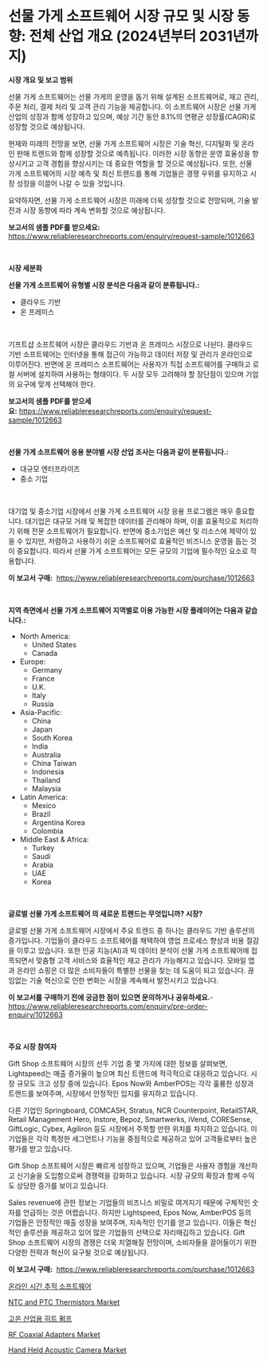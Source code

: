 <p><h1>선물 가게 소프트웨어 시장 규모 및 시장 동향: 전체 산업 개요 (2024년부터 2031년까지)</h1></p><p><strong>시장 개요 및 보고 범위</strong></p>
<p><p>선물 가게 소프트웨어는 선물 가게의 운영을 돕기 위해 설계된 소프트웨어로, 재고 관리, 주문 처리, 결제 처리 및 고객 관리 기능을 제공합니다. 이 소프트웨어 시장은 선물 가게 산업의 성장과 함께 성장하고 있으며, 예상 기간 동안 8.1%의 연평균 성장률(CAGR)로 성장할 것으로 예상됩니다. </p><p>현재와 미래의 전망을 보면, 선물 가게 소프트웨어 시장은 기술 혁신, 디지털화 및 온라인 판매 트렌드와 함께 성장할 것으로 예측됩니다. 이러한 시장 동향은 운영 효율성을 향상시키고 고객 경험을 향상시키는 데 중요한 역할을 할 것으로 예상됩니다. 또한, 선물 가게 소프트웨어의 시장 예측 및 최신 트렌드를 통해 기업들은 경쟁 우위를 유지하고 시장 성장을 이끌어 나갈 수 있을 것입니다. </p><p>요약하자면, 선물 가게 소프트웨어 시장은 미래에 더욱 성장할 것으로 전망되며, 기술 발전과 시장 동향에 따라 계속 변화할 것으로 예상됩니다.</p></p>
<p><strong>보고서의 샘플 PDF를 받으세요:</strong> <a href="https://www.reliableresearchreports.com/enquiry/request-sample/1012663">https://www.reliableresearchreports.com/enquiry/request-sample/1012663</a></p>
<p>&nbsp;</p>
<p><strong>시장 세분화</strong></p>
<p><strong>선물 가게 소프트웨어 유형별 시장 분석은 다음과 같이 분류됩니다.:</strong></p>
<p><ul><li>클라우드 기반</li><li>온 프레미스</li></ul></p>
<p>&nbsp;</p>
<p><p>기프트샵 소프트웨어 시장은 클라우드 기반과 온 프레미스 시장으로 나뉜다. 클라우드 기반 소프트웨어는 인터넷을 통해 접근이 가능하고 데이터 저장 및 관리가 온라인으로 이루어진다. 반면에 온 프레미스 소프트웨어는 사용자가 직접 소프트웨어를 구매하고 로컬 서버에 설치하여 사용하는 형태이다. 두 시장 모두 고려해야 할 장단점이 있으며 기업의 요구에 맞게 선택해야 한다.</p></p>
<p><strong>보고서의 샘플 PDF를 받으세요:</strong>&nbsp;<a href="https://www.reliableresearchreports.com/enquiry/request-sample/1012663">https://www.reliableresearchreports.com/enquiry/request-sample/1012663</a></p>
<p>&nbsp;</p>
<p><strong> 선물 가게 소프트웨어 응용 분야별 시장 산업 조사는 다음과 같이 분류됩니다.:</strong></p>
<p><ul><li>대규모 엔터프라이즈</li><li>중소 기업</li></ul></p>
<p>&nbsp;</p>
<p><p>대기업 및 중소기업 시장에서 선물 가게 소프트웨어 시장 응용 프로그램은 매우 중요합니다. 대기업은 대규모 거래 및 복잡한 데이터를 관리해야 하며, 이를 효율적으로 처리하기 위해 전문 소프트웨어가 필요합니다. 반면에 중소기업은 예산 및 리소스에 제약이 있을 수 있지만, 저렴하고 사용하기 쉬운 소프트웨어로 효율적인 비즈니스 운영을 돕는 것이 중요합니다. 따라서 선물 가게 소프트웨어는 모든 규모의 기업에 필수적인 요소로 작용합니다.</p></p>
<p><strong>이 보고서 구매:</strong>&nbsp; <a href="https://www.reliableresearchreports.com/purchase/1012663">https://www.reliableresearchreports.com/purchase/1012663</a></p>
<p>&nbsp;</p>
<p><strong>지역 측면에서 선물 가게 소프트웨어 지역별로 이용 가능한 시장 플레이어는 다음과 같습니다.:</strong></p>
<p><ul>
    <li>
        North America:
        <ul>
            <li>United States</li>
            <li>Canada</li>
        </ul>
    </li>
    <li>
        Europe:
        <ul>
            <li>Germany</li>
            <li>France</li>
            <li>U.K.</li>
            <li>Italy</li>
            <li>Russia</li>
        </ul>
    </li>
    <li>
        Asia-Pacific:
        <ul>
            <li>China</li>
            <li>Japan</li>
            <li>South Korea</li>
            <li>India</li>
            <li>Australia</li>
            <li>China Taiwan</li>
            <li>Indonesia</li>
            <li>Thailand</li>
            <li>Malaysia</li>
        </ul>
    </li>
    <li>
        Latin America:
        <ul>
            <li>Mexico</li>
            <li>Brazil</li>
            <li>Argentina Korea</li>
            <li>Colombia</li>
        </ul>
    </li>
    <li>
        Middle East & Africa:
        <ul>
            <li>Turkey</li>
            <li>Saudi</li>
            <li>Arabia</li>
            <li>UAE</li>
            <li>Korea</li>
        </ul>
    </li>
    </ul></p>
<p>&nbsp;</p>
<p><strong>글로벌 선물 가게 소프트웨어 의 새로운 트렌드는 무엇입니까? 시장?</strong></p>
<p><p>글로벌 선물 가게 소프트웨어 시장에서 주요 트렌드 중 하나는 클라우드 기반 솔루션의 증가입니다. 기업들이 클라우드 소프트웨어를 채택하여 영업 프로세스 향상과 비용 절감을 이루고 있습니다. 또한 인공 지능(AI)과 빅 데이터 분석이 선물 가게 소프트웨어에 접목되면서 맞춤형 고객 서비스와 효율적인 재고 관리가 가능해지고 있습니다. 모바일 앱과 온라인 쇼핑은 더 많은 소비자들이 특별한 선물을 찾는 데 도움이 되고 있습니다. 끊임없는 기술 혁신으로 인한 변화는 시장을 계속해서 발전시키고 있습니다.</p></p>
<p><strong>이 보고서를 구매하기 전에 궁금한 점이 있으면 문의하거나 공유하세요.</strong>- <a href="https://www.reliableresearchreports.com/enquiry/pre-order-enquiry/1012663">https://www.reliableresearchreports.com/enquiry/pre-order-enquiry/1012663</a></p>
<p>&nbsp;</p>
<p><strong>주요 시장 참여자</strong></p>
<p><p>Gift Shop 소프트웨어 시장의 선두 기업 중 몇 가지에 대한 정보를 살펴보면, Lightspeed는 매출 증가율이 높으며 최신 트렌드에 적극적으로 대응하고 있습니다. 시장 규모도 크고 성장 중에 있습니다. Epos Now와 AmberPOS는 각각 훌륭한 성장과 트렌드를 보여주며, 시장에서 안정적인 입지를 유지하고 있습니다. </p><p>다른 기업인 Springboard, COMCASH, Stratus, NCR Counterpoint, RetailSTAR, Retail Management Hero, Instore, Bepoz, Smartwerks, iVend, CORESense, GiftLogic, Cybex, Agiliron 등도 시장에서 주목할 만한 위치를 차지하고 있습니다. 이 기업들은 각각 특정한 세그먼트나 기능을 중점적으로 제공하고 있어 고객들로부터 높은 평가를 받고 있습니다.</p><p>Gift Shop 소프트웨어 시장은 빠르게 성장하고 있으며, 기업들은 사용자 경험을 개선하고 신기술을 도입함으로써 경쟁력을 강화하고 있습니다. 시장 규모의 확장과 함께 수익도 상당한 증가를 보이고 있습니다.</p><p>Sales revenue에 관한 정보는 기업들의 비즈니스 비밀로 여겨지기 때문에 구체적인 숫자를 언급하는 것은 어렵습니다. 하지만 Lightspeed, Epos Now, AmberPOS 등의 기업들은 안정적인 매출 성장을 보여주며, 지속적인 인기를 얻고 있습니다. 이들은 혁신적인 솔루션을 제공하고 있어 많은 기업들의 선택으로 자리매김하고 있습니다. Gift Shop 소프트웨어 시장의 경쟁은 더욱 치열해질 전망이며, 소비자들을 끌어들이기 위한 다양한 전략과 혁신이 요구될 것으로 예상됩니다.</p></p>
<p><strong>이 보고서 구매:</strong>&nbsp;&nbsp;<a href="https://www.reliableresearchreports.com/purchase/1012663">https://www.reliableresearchreports.com/purchase/1012663</a></p>
<p><p><a href="https://github.com/CorEmtymerich56566/Market-Research-Report-List-1/blob/main/175795411318.md">온라인 시간 추적 소프트웨어</a></p><p><a href="https://github.com/joannagoyvaerts/Market-Research-Report-List-2/blob/main/ntc-and-ptc-thermistors-market.md">NTC and PTC Thermistors Market</a></p><p><a href="https://medium.com/@georgebesoiu20221/%EA%B3%A0%EC%98%A8-%EC%82%B0%EC%97%85%EC%9A%A9-%ED%9E%88%ED%8A%B8%ED%8E%8C%ED%94%84-%EC%8B%9C%EC%9E%A5-%EC%A0%84%EB%A7%9D-%EC%82%B0%EC%97%85-%EA%B0%9C%EC%9A%94-%EB%B0%8F-%EC%98%88%EC%B8%A1-2024%EB%85%84%EB%B6%80%ED%84%B0-2031%EB%85%84%EA%B9%8C%EC%A7%80-cd58d59dd1dc">고온 산업용 히트 펌프</a></p><p><a href="https://github.com/lubmix/Market-Research-Report-List-2/blob/main/rf-coaxial-adapters-market.md">RF Coaxial Adapters Market</a></p><p><a href="https://medium.com/@danielardb654/hand-held-acoustic-camera-market-analysis-its-cagr-market-segmentation-and-global-industry-eef6c7d93b48">Hand Held Acoustic Camera Market</a></p></p>
